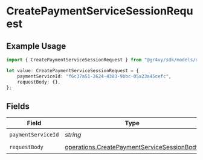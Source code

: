 # CreatePaymentServiceSessionRequest

## Example Usage

```typescript
import { CreatePaymentServiceSessionRequest } from "@gr4vy/sdk/models/operations";

let value: CreatePaymentServiceSessionRequest = {
    paymentServiceId: "f6c37a51-2624-4383-9bbc-05a23a45cefc",
    requestBody: {},
};
```

## Fields

| Field                                                                                                    | Type                                                                                                     | Required                                                                                                 | Description                                                                                              |
| -------------------------------------------------------------------------------------------------------- | -------------------------------------------------------------------------------------------------------- | -------------------------------------------------------------------------------------------------------- | -------------------------------------------------------------------------------------------------------- |
| `paymentServiceId`                                                                                       | *string*                                                                                                 | :heavy_check_mark:                                                                                       | N/A                                                                                                      |
| `requestBody`                                                                                            | [operations.CreatePaymentServiceSessionBody](../../models/operations/createpaymentservicesessionbody.md) | :heavy_check_mark:                                                                                       | N/A                                                                                                      |